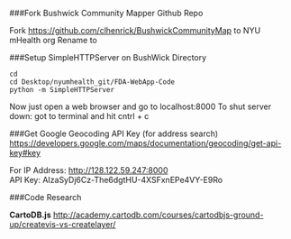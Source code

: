 
###Fork Bushwick Community Mapper Github Repo

Fork https://github.com/clhenrick/BushwickCommunityMap to NYU mHealth org
Rename to 


###Setup SimpleHTTPServer on BushWick Directory

    cd
    cd Desktop/nyumhealth_git/FDA-WebApp-Code  
    python -m SimpleHTTPServer

Now just open a web browser and go to localhost:8000 To shut server down: got to terminal and hit cntrl + c


###Get Google Geocoding API Key (for address search)
https://developers.google.com/maps/documentation/geocoding/get-api-key#key

For IP Address: http://128.122.59.247:8000  
API Key: AIzaSyDj6Cz-The6dgtHU-4XSFxnEPe4VY-E9Ro  

###Code Research

**CartoDB.js**
http://academy.cartodb.com/courses/cartodbjs-ground-up/createvis-vs-createlayer/
